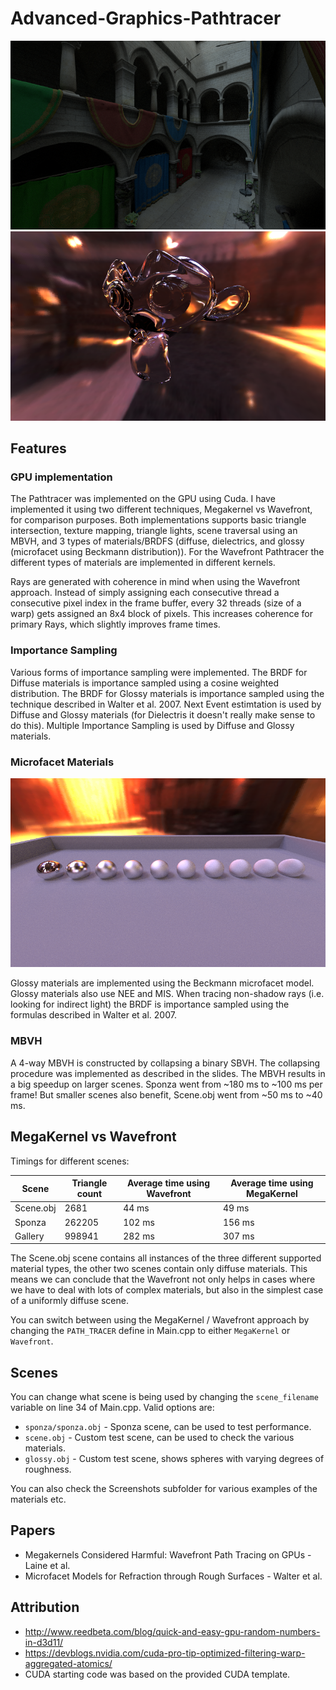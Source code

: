 # Advanced-Graphics-Pathtracer

![Sponza](Screenshots/Sponza.png "Sponza")
![Glass](Screenshots/Glass.png "Dielectrics")

## Features

### GPU implementation
The Pathtracer was implemented on the GPU using Cuda. 
I have implemented it using two different techniques, Megakernel vs Wavefront, for comparison purposes.
Both implementations supports basic triangle intersection, texture mapping, triangle lights, scene traversal using an MBVH, and 3 types of materials/BRDFS (diffuse, dielectrics, and glossy (microfacet using Beckmann distribution)).
For the Wavefront Pathtracer the different types of materials are implemented in different kernels.

Rays are generated with coherence in mind when using the Wavefront approach. Instead of simply assigning each consecutive thread a consecutive pixel index in the frame buffer, every 32 threads (size of a warp) gets assigned an 8x4 block of pixels. This increases coherence for primary Rays, which slightly improves frame times.

### Importance Sampling
Various forms of importance sampling were implemented.
The BRDF for Diffuse materials is importance sampled using a cosine weighted distribution. 
The BRDF for Glossy materials is importance sampled using the technique described in Walter et al. 2007.
Next Event estimtation is used by Diffuse and Glossy materials (for Dielectris it doesn't really make sense to do this). 
Multiple Importance Sampling is used by Diffuse and Glossy materials.

### Microfacet Materials

![Microfacet Model](Screenshots/Microfacets.png "Glossy materials using the Beckmann microfacet model")

Glossy materials are implemented using the Beckmann microfacet model.
Glossy materials also use NEE and MIS.
When tracing non-shadow rays (i.e. looking for indirect light) the BRDF is importance sampled using the formulas described in Walter et al. 2007.

### MBVH
A 4-way MBVH is constructed by collapsing a binary SBVH. The collapsing procedure was implemented as described in the slides. The MBVH results in a big speedup on larger scenes. Sponza went from ~180 ms to ~100 ms per frame! But smaller scenes also benefit, Scene.obj went from ~50 ms to ~40 ms.

## MegaKernel vs Wavefront
Timings for different scenes:

| Scene     |  Triangle count |  Average time using Wavefront |  Average time using MegaKernel |
|-----------|-----------------|-------------------------------|--------------------------------|
| Scene.obj |  2681           |  44 ms                        |  49 ms                         |
| Sponza    |  262205         |  102 ms                       |  156 ms                        |
| Gallery   |  998941         |  282 ms                       |  307 ms                        |

The Scene.obj scene contains all instances of the three different supported material types, the other two scenes contain only diffuse materials.
This means we can conclude that the Wavefront not only helps in cases where we have to deal with lots of complex materials, but also in the simplest case of a uniformly diffuse scene.

You can switch between using the MegaKernel / Wavefront approach by changing the ```PATH_TRACER``` define in Main.cpp to either ```MegaKernel``` or ```Wavefront```.

## Scenes
You can change what scene is being used by changing the ```scene_filename``` variable on line 34 of Main.cpp. Valid options are:
- ```sponza/sponza.obj``` - Sponza scene, can be used to test performance.
- ```scene.obj``` - Custom test scene, can be used to check the various materials.
- ```glossy.obj``` - Custom test scene, shows spheres with varying degrees of roughness.

You can also check the Screenshots subfolder for various examples of the materials etc.

## Papers
- Megakernels Considered Harmful: Wavefront Path Tracing on GPUs - Laine et al.
- Microfacet Models for Refraction through Rough Surfaces - Walter et al.

## Attribution
- http://www.reedbeta.com/blog/quick-and-easy-gpu-random-numbers-in-d3d11/
- https://devblogs.nvidia.com/cuda-pro-tip-optimized-filtering-warp-aggregated-atomics/
- CUDA starting code was based on the provided CUDA template.
